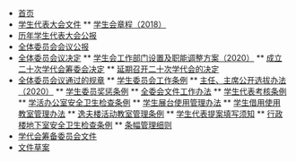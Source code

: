 * [首页](/ "中国政法大学学生委员会文件系统")
* [学生代表大会文件](/03/) 
** [学生会章程（2018）](/学生会章程（2018）)
* [历年学生代表大会公报](/05/)
* [全体委员会会议公报](/04/) 
* [全体委员会议决定](/06/) 
** [学生会工作部门设置及职能调整方案（2020）](/06/学生会工作部门设置及职能调整方案（2020）)
** [成立二十次学代会筹委会决定](/06/成立二十次学代会筹委会决定)
** [延期召开二十次学代会的决定](/06/关于延期召开中国政法大学第二十次学生代表大会的决定)
* [全体委员会议通过的规章](/02/) 
** [学生委员会工作条例](/02/中国政法大学学生委员会工作条例)
** [主任、主席公开选拔办法（2020）](/02/学生委员会主任委员、学生会主席公开选拔办法（2020）)
** [学生委员奖惩条例](/02/学生委员奖惩条例)
** [全委会文件工作办法](/02/全体委员会议文件工作办法)
** [学生代表考核条例](/02/学生代表考核条例)
** [学活办公室安全卫生检查条例](/02/学活办公室安全卫生检查条例)
** [学生展台使用管理办法](/02/学生展台使用管理办法)
** [学生借用使用教室管理办法](/02/学生借用使用教室管理办法)
** [逸夫楼活动教室管理条例](/02/逸夫楼活动教室管理条例)
** [学生代表提案填写须知](/02/学生代表提案填写须知)
** [行政楼地下室安全卫生检查条例](/02/行政楼地下室安全卫生检查条例)
** [条幅管理细则](/02/中国政法大学条幅管理细则)
* [学代会筹备委员会文件]() 
* [文件草案]() 
